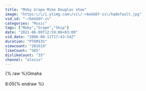```yaml
---
title: "Moby Grape Mike Douglas show"
image: "https:\/\/i.ytimg.com\/vi\/-r6eGG6Y-zs\/hqdefault.jpg"
vid_id: "-r6eGG6Y-zs"
categories: "Music"
tags: ["Moby","Grape","Skip"]
date: "2021-06-09T12:59:06+03:00"
vid_date: "2006-08-11T17:43:54Z"
duration: "PT6M13S"
viewcount: "281619"
likeCount: "585"
dislikeCount: "33"
channel: "aloiso"
---
```

{% raw %}Omaha<br /><br />8:05{% endraw %}

